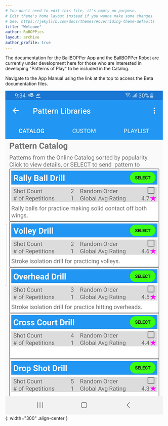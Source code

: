 ```yaml
---
# You don't need to edit this file, it's empty on purpose.
# Edit theme's home layout instead if you wanna make some changes
# See: https://jekyllrb.com/docs/themes/#overriding-theme-defaults
title: "Welcome"
author: RoBOPPics
layout: archive
author_profile: true
---
```

The documentation for the BallBOPPer App and the BallBOPPer Robot are currently under development here for those who are interested in developing "Patterns of Play" to be included in the Catalog.

Navigate to the App Manual using the link at the top to access the Beta documentation files.

![Catalog Image](/assets/images/PatternLibrariesCatalog.png){: width="300" .align-center } 
